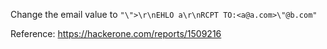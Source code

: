 Change the email value to
`"\">\r\nEHLO a\r\nRCPT TO:<a@a.com>\"@b.com"`

Reference: https://hackerone.com/reports/1509216
